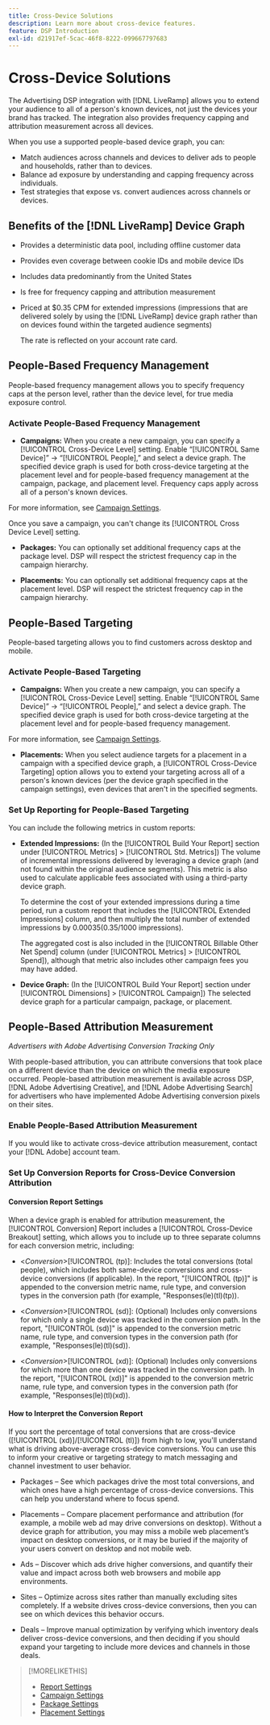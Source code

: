```yaml
---
title: Cross-Device Solutions
description: Learn more about cross-device features.
feature: DSP Introduction
exl-id: d21917ef-5cac-46f8-8222-099667797683
---
```

# Cross-Device Solutions

The Advertising DSP integration with [!DNL LiveRamp] allows you to extend your audience to all of a person's known devices, not just the devices your brand has tracked. The integration also provides frequency capping and attribution measurement across all devices.

When you use a supported people-based device graph, you can:

* Match audiences across channels and devices to deliver ads to people and households, rather than to devices.
* Balance ad exposure by understanding and capping frequency across individuals.
* Test strategies that expose vs. convert audiences across channels or devices.

## Benefits of the [!DNL LiveRamp] Device Graph

* Provides a deterministic data pool, including offline customer data

* Provides even coverage between cookie IDs and mobile device IDs

* Includes data predominantly from the United States

* Is free for frequency capping and attribution measurement

* Priced at $0.35 CPM for extended impressions (impressions that are delivered solely by using the [!DNL LiveRamp] device graph rather than on devices found within the targeted audience segments)

  The rate is reflected on your account rate card.

## People-Based Frequency Management

People-based frequency management allows you to specify frequency caps at the person level, rather than the device level, for true media exposure control.

### Activate People-Based Frequency Management

* **Campaigns:** When you create a new campaign, you can specify a [!UICONTROL Cross-Device Level] setting. Enable “[!UICONTROL Same Device]” -> “[!UICONTROL People],” and select a device graph. The specified device graph is used for both cross-device targeting at the placement level and for people-based frequency management at the campaign, package, and placement level. Frequency caps apply across all of a person's known devices.

 For more information, see [Campaign Settings](/help/dsp/campaign-management/campaigns/campaign-settings.md).

   Once you save a campaign, you can't change its [!UICONTROL Cross Device Level] setting.

* **Packages:**  You can optionally set additional frequency caps at the package level. DSP will respect the strictest frequency cap in the campaign hierarchy.

* **Placements:** You can optionally set additional frequency caps at the placement level. DSP will respect the strictest frequency cap in the campaign hierarchy.

## People-Based Targeting

People-based targeting allows you to find customers across desktop and mobile.

### Activate People-Based Targeting

* **Campaigns:** When you create a new campaign, you can specify a [!UICONTROL Cross-Device Level] setting. Enable “[!UICONTROL Same Device]” -> “[!UICONTROL People],” and select a device graph. The specified device graph is used for both cross-device targeting at the placement level and for people-based frequency management.

 For more information, see [Campaign Settings](/help/dsp/campaign-management/campaigns/campaign-settings.md).

* **Placements:** When you select audience targets for a placement in a campaign with a specified device graph, a [!UICONTROL Cross-Device Targeting] option allows you to extend your targeting across all of a person's known devices (per the device graph specified in the campaign settings), even devices that aren't in the specified segments.

### Set Up Reporting for People-Based Targeting

You can include the following metrics in custom reports:

* **Extended Impressions:** (In the [!UICONTROL Build Your Report] section under [!UICONTROL Metrics] > [!UICONTROL Std. Metrics]) The volume of incremental impressions delivered by leveraging a device graph (and not found within the original audience segments). This metric is also used to calculate applicable fees associated with using a third-party device graph.

   To determine the cost of your extended impressions during a time period, run a custom report that includes the [!UICONTROL Extended Impressions] column, and then multiply the total number of extended impressions by $0.00035 ($0.35/1000 impressions).
   
   The aggregated cost is also included in the [!UICONTROL Billable Other Net Spend] column (under [!UICONTROL Metrics] > [!UICONTROL Spend]), although that metric also includes other campaign fees you may have added.

* **Device Graph:** (In the [!UICONTROL Build Your Report] section under [!UICONTROL Dimensions] > [!UICONTROL Campaign]) The selected device graph for a particular campaign, package, or placement.

## People-Based Attribution Measurement

*Advertisers with Adobe Advertising Conversion Tracking Only*

With people-based attribution, you can attribute conversions that took place on a different device than the device on which the media exposure occurred. People-based attribution measurement is available across DSP, [!DNL Adobe Advertising Creative], and [!DNL Adobe Advertising Search] for advertisers who have implemented Adobe Advertising conversion pixels on their sites.

### Enable People-Based Attribution Measurement

If you would like to activate cross-device attribution measurement, contact your [!DNL Adobe] account team.

### Set Up Conversion Reports for Cross-Device Conversion Attribution

#### Conversion Report Settings

When a device graph is enabled for attribution measurement, the [!UICONTROL Conversion] Report includes a [!UICONTROL Cross-Device Breakout] setting, which allows you to include up to three separate columns for each conversion metric, including:

* <*Conversion*>[!UICONTROL (tp)]: Includes the total conversions (total people), which includes both same-device conversions and cross-device conversions (if applicable). In the report, "[!UICONTROL (tp)]" is appended to the conversion metric name, rule type, and conversion types in the conversion path (for example, "Responses(le)(tl)(tp)).

* <*Conversion*>[!UICONTROL (sd)]: (Optional) Includes only conversions for which only a single device was tracked in the conversion path. In the report, "[!UICONTROL (sd)]" is appended to the conversion metric name, rule type, and conversion types in the conversion path (for example, "Responses(le)(tl)(sd)).

* <*Conversion*>[!UICONTROL (xd)]: (Optional) Includes only conversions for which more than one device was tracked in the conversion path. In the report, "[!UICONTROL (xd)]" is appended to the conversion metric name, rule type, and conversion types in the conversion path (for example, "Responses(le)(tl)(xd)).

#### How to Interpret the Conversion Report

If you sort the percentage of total conversions that are cross-device ([!UICONTROL (xd)]/[!UICONTROL (tl)]) from high to low, you'll understand what is driving above-average cross-device conversions. You can use this to inform your creative or targeting strategy to match messaging and channel investment to user behavior.

* Packages – See which packages drive the most total conversions, and which ones have a high percentage of cross-device conversions. This can help you understand where to focus spend.

* Placements – Compare placement performance and attribution (for example, a mobile web ad may drive conversions on desktop). Without a device graph for attribution, you may miss a mobile web placement’s impact on desktop conversions, or it may be buried if the majority of your users convert on desktop and not mobile web.

* Ads – Discover which ads drive higher conversions, and quantify their value and impact across both web browsers and mobile app environments.

* Sites – Optimize across sites rather than manually excluding sites completely. If a website drives cross-device conversions, then you can see on which devices this behavior occurs.

* Deals – Improve manual optimization by verifying which inventory deals deliver cross-device conversions, and then deciding if you should expand your targeting to include more devices and channels in those deals.

>[!MORELIKETHIS]
>
>* [Report Settings](/help/dsp/reports/report-settings.md)
>* [Campaign Settings](/help/dsp/campaign-management/campaigns/campaign-settings.md)
>* [Package Settings](/help/dsp/campaign-management/packages/package-settings.md)
>* [Placement Settings](/help/dsp/campaign-management/placements/placement-settings.md)
